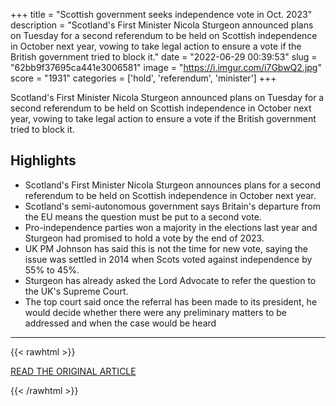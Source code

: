 +++
title = "Scottish government seeks independence vote in Oct. 2023"
description = "Scotland's First Minister Nicola Sturgeon announced plans on Tuesday for a second referendum to be held on Scottish independence in October next year, vowing to take legal action to ensure a vote if the British government tried to block it."
date = "2022-06-29 00:39:53"
slug = "62bb9f37695ca441e3006581"
image = "https://i.imgur.com/i7GbwQ2.jpg"
score = "1931"
categories = ['hold', 'referendum', 'minister']
+++

Scotland's First Minister Nicola Sturgeon announced plans on Tuesday for a second referendum to be held on Scottish independence in October next year, vowing to take legal action to ensure a vote if the British government tried to block it.

## Highlights

- Scotland's First Minister Nicola Sturgeon announces plans for a second referendum to be held on Scottish independence in October next year.
- Scotland's semi-autonomous government says Britain's departure from the EU means the question must be put to a second vote.
- Pro-independence parties won a majority in the elections last year and Sturgeon had promised to hold a vote by the end of 2023.
- UK PM Johnson has said this is not the time for new vote, saying the issue was settled in 2014 when Scots voted against independence by 55% to 45%.
- Sturgeon has already asked the Lord Advocate to refer the question to the UK's Supreme Court.
- The top court said once the referral has been made to its president, he would decide whether there were any preliminary matters to be addressed and when the case would be heard

---

{{< rawhtml >}}
  <p class="article-category">
    <a target="_blank" href="https://www.reuters.com/world/uk/scottish-first-minister-sturgeon-plans-independence-vote-oct-2023-2022-06-28/">READ THE ORIGINAL ARTICLE</a>
  </p>
{{< /rawhtml >}}
